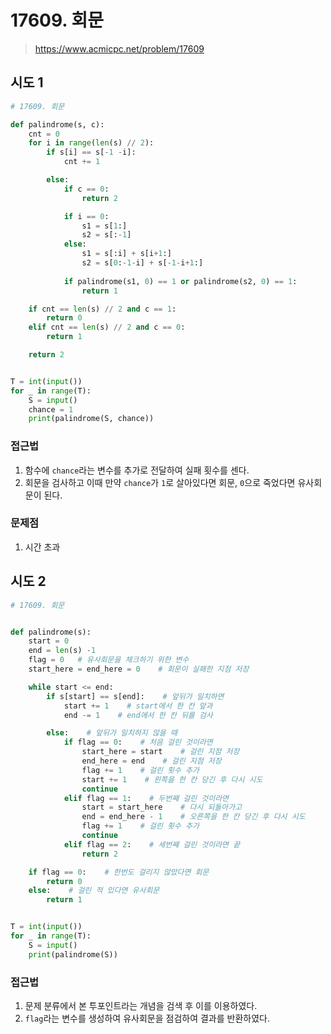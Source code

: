 # 17609. 회문

>https://www.acmicpc.net/problem/17609



## 시도 1

```python
# 17609. 회문

def palindrome(s, c):
    cnt = 0
    for i in range(len(s) // 2):
        if s[i] == s[-1 -i]:
            cnt += 1

        else:
            if c == 0:
                return 2

            if i == 0:
                s1 = s[1:]
                s2 = s[:-1]
            else:
                s1 = s[:i] + s[i+1:]
                s2 = s[0:-1-i] + s[-1-i+1:]
                
            if palindrome(s1, 0) == 1 or palindrome(s2, 0) == 1:
                return 1

    if cnt == len(s) // 2 and c == 1:
        return 0
    elif cnt == len(s) // 2 and c == 0:
        return 1

    return 2


T = int(input())
for _ in range(T):
    S = input()
    chance = 1
    print(palindrome(S, chance))
```

### 접근법

1. 함수에 `chance`라는 변수를 추가로 전달하여 실패 횟수를 센다.
2. 회문을 검사하고 이때 만약 `chance`가 `1`로 살아있다면 회문, `0`으로 죽었다면 유사회문이 된다.



### 문제점

1. 시간 초과





## 시도 2

```python
# 17609. 회문


def palindrome(s):
    start = 0
    end = len(s) -1
    flag = 0   # 유사회문을 체크하기 위한 변수
    start_here = end_here = 0    # 회문이 실패한 지점 저장

    while start <= end:
        if s[start] == s[end]:    # 앞뒤가 일치하면
            start += 1    # start에서 한 칸 앞과
            end -= 1    # end에서 한 칸 뒤를 검사

        else:    # 앞뒤가 일치하지 않을 때
            if flag == 0:    # 처음 걸린 것이라면
                start_here = start    # 걸린 지점 저장
                end_here = end    # 걸린 지점 저장
                flag += 1    # 걸린 횟수 추가
                start += 1    # 왼쪽을 한 칸 당긴 후 다시 시도
                continue
            elif flag == 1:    # 두번째 걸린 것이라면
                start = start_here    # 다시 되돌아가고
                end = end_here - 1    # 오른쪽을 한 칸 당긴 후 다시 시도
                flag += 1    # 걸린 횟수 추가
                continue
            elif flag == 2:    # 세번째 걸린 것이라면 끝
                return 2

    if flag == 0:    # 한번도 걸리지 않았다면 회문
        return 0
    else:    # 걸린 적 있다면 유사회문
        return 1


T = int(input())
for _ in range(T):
    S = input()
    print(palindrome(S))
```

### 접근법

1. 문제 분류에서 본 투포인트라는 개념을 검색 후 이를 이용하였다.
2. `flag`라는 변수를 생성하여 유사회문을 점검하여 결과를 반환하였다.